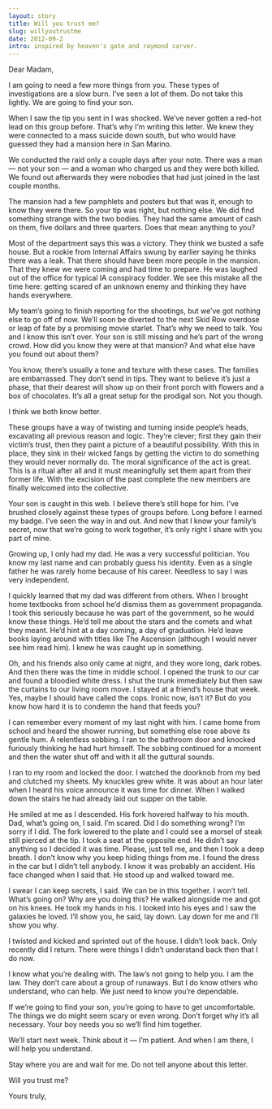 ```yaml
---
layout: story
title: Will you trust me?
slug: willyoutrustme
date: 2012-09-2
intro: inspired by heaven's gate and raymond carver.
---
```


Dear Madam,

I am going to need a few more things from you. These types of investigations are a slow burn.
I’ve seen a lot of them. Do not take this lightly. We are going to find your son.

When I saw the tip you sent in I was shocked. We’ve never gotten a red-hot lead on this group before. That’s why I’m writing this letter. We knew they were connected to a mass suicide down south, but who would have guessed they had a mansion here in San Marino.

We conducted the raid only a couple days after your note. There was a man — not your son — and a woman who charged us and they were both killed. We found out afterwards they were nobodies that had just joined in the last couple months.

The mansion had a few pamphlets and posters but that was it, enough to know they were there. So your tip was right, but nothing else. We did find something strange with the two bodies. They had the same amount of cash on them, five dollars and three quarters. Does that mean anything to you?

Most of the department says this was a victory. They think we busted a safe house. But a rookie from Internal Affairs swung by earlier saying he thinks there was a leak. That there should have been more people in the mansion. That they knew we were coming and had time to prepare. He was laughed out of the office for typical IA conspiracy fodder. We see this mistake all the time here: getting scared of an unknown enemy and thinking they have hands everywhere.

My team’s going to finish reporting for the shootings, but we’ve got nothing else to go off of now. We’ll soon be diverted to the next Skid Row overdose or leap of fate by a promising movie starlet. That’s why we need to talk. You and I know this isn’t over. Your son is still missing and he’s part of the wrong crowd. How did you know they were at that mansion? And what else have you found out about them?

You know, there’s usually a tone and texture with these cases. The families are embarrassed. They don’t send in tips. They want to believe it’s just a phase, that their dearest will show up on their front porch with flowers and a box of chocolates. It’s all a great setup for the prodigal son. Not you though.

I think we both know better.

These groups have a way of twisting and turning inside people’s heads, excavating all previous reason and logic. They’re clever; first they gain their victim’s trust, then they paint a picture of a beautiful possibility. With this in place, they sink in their wicked fangs by getting the victim to do something they would never normally do. The moral significance of the act is great. This is a ritual after all and it must meaningfully set them apart from their former life. With the excision of the past complete the new members are finally welcomed into the collective.

Your son is caught in this web. I believe there’s still hope for him. I’ve brushed closely against these types of groups before. Long before I earned my badge. I’ve seen the way in and out. And now that I know your family’s secret, now that we’re going to work together, it’s only right I share with you part of mine.

Growing up, I only had my dad. He was a very successful politician. You know my last name and can probably guess his identity. Even as a single father he was rarely home because of his career. Needless to say I was very independent.

I quickly learned that my dad was different from others. When I brought home textbooks from school he’d dismiss them as government propaganda. I took this seriously because he was part of the government, so he would know these things. He’d tell me about the stars and the comets and what they meant. He’d hint at a day coming, a day of graduation. He’d leave books laying around with titles like The Ascension (although I would never see him read him). I knew he was caught up in something.

Oh, and his friends also only came at night, and they wore long, dark robes. And then there was the time in middle school. I opened the trunk to our car and found a bloodied white dress. I shut the trunk immediately but then saw the curtains to our living room move. I stayed at a friend’s house that week. Yes, maybe I should have called the cops. Ironic now, isn’t it? But do you know how hard it is to condemn the hand that feeds you?

I can remember every moment of my last night with him. I came home from school and heard the shower running, but something else rose above its gentle hum. A relentless sobbing. I ran to the bathroom door and knocked furiously thinking he had hurt himself. The sobbing continued for a moment and then the water shut off and with it all the guttural sounds.

I ran to my room and locked the door. I watched the doorknob from my bed and clutched my sheets. My knuckles grew white. It was about an hour later when I heard his voice announce it was time for dinner. When I walked down the stairs he had already laid out supper on the table.

He smiled at me as I descended. His fork hovered halfway to his mouth. Dad, what’s going on, I said. I’m scared. Did I do something wrong? I’m sorry if I did. The fork lowered to the plate and I could see a morsel of steak still pierced at the tip. I took a seat at the opposite end. He didn’t say anything so I decided it was time. Please, just tell me, and then I took a deep breath. I don’t know why you keep hiding things from me. I found the dress in the car but I didn’t tell anybody. I know it was probably an accident. His face changed when I said that. He stood up and walked toward me.

I swear I can keep secrets, I said. We can be in this together. I won’t tell. What’s going on? Why are you doing this? He walked alongside me and got on his knees. He took my hands in his. I looked into his eyes and I saw the galaxies he loved. I’ll show you, he said, lay down. Lay down for me and I’ll show you why.

I twisted and kicked and sprinted out of the house. I didn’t look back. Only recently did I return. There were things I didn’t understand back then that I do now.

I know what you’re dealing with. The law’s not going to help you. I am the law. They don’t care about a group of runaways. But I do know others who understand, who can help. We just need to know you’re dependable.

If we’re going to find your son, you’re going to have to get uncomfortable. The things we do might seem scary or even wrong. Don’t forget why it’s all necessary. Your boy needs you so we’ll find him together.

We’ll start next week. Think about it — I’m patient. And when I am there, I will help you understand.

Stay where you are and wait for me. Do not tell anyone about this letter.

Will you trust me?

Yours truly,
